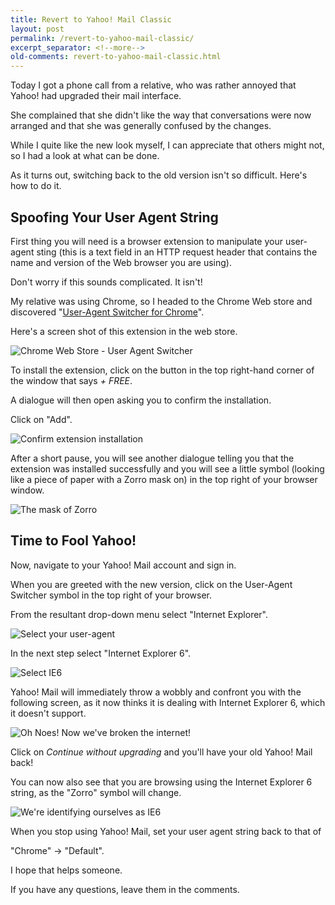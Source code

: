 ```yaml
---
title: Revert to Yahoo! Mail Classic
layout: post
permalink: /revert-to-yahoo-mail-classic/
excerpt_separator: <!--more-->
old-comments: revert-to-yahoo-mail-classic.html
---
```


Today I got a phone call from a relative, who was rather annoyed that Yahoo! had upgraded their mail interface.

She complained that she didn't like the way that conversations were now arranged and that she was generally confused by the changes.

While I quite like the new look myself, I can appreciate that others might not, so I had a look at what can be done.

As it turns out, switching back to the old version isn't so difficult. Here's how to do it.

<!--more-->

## Spoofing Your User Agent String

First thing you will need is a browser extension to manipulate your user-agent sting (this is a text field in an HTTP request header that contains the name and version of the Web browser you are using).

Don't worry if this sounds complicated. It isn't!

My relative was using Chrome, so I headed to the Chrome Web store and discovered "[User-Agent Switcher for Chrome](https://chrome.google.com/webstore/detail/user-agent-switcher-for-c/djflhoibgkdhkhhcedjiklpkjnoahfmg "Quickly switch between user-agent strings on the fly")".

Here's a screen shot of this extension in the web store.

![Chrome Web Store - User Agent Switcher](https://res.cloudinary.com/hibbard/image/upload/v1529665469/user-agent-switcher-1.png "Chrome Web Store - User Agent Switcher")

To install the extension, click on the button in the top right-hand corner of the window that says _+ FREE_.

A dialogue will then open asking you to confirm the installation.

Click on "Add".

![Confirm extension installation](https://res.cloudinary.com/hibbard/image/upload/v1529665466/user-agent-switcher-2.png "Confirm extension installation")

After a short pause, you will see another dialogue telling you that the extension was installed successfully and you will see a little symbol (looking like a piece of paper with a Zorro mask on) in the top right of your browser window.

![The mask of Zorro](https://res.cloudinary.com/hibbard/image/upload/v1529665466/user-agent-switcher-3.png "The mask of Zorro")

## Time to Fool Yahoo!

Now, navigate to your Yahoo! Mail account and sign in.

When you are greeted with the new version, click on the User-Agent Switcher symbol in the top right of your browser.

From the resultant drop-down menu select "Internet Explorer".

![Select your user-agent](https://res.cloudinary.com/hibbard/image/upload/v1529665466/user-agent-switcher-4.png "Select your user-agent")

In the next step select "Internet Explorer 6".

![Select IE6](https://res.cloudinary.com/hibbard/image/upload/v1529665466/user-agent-switcher-5.png "Select IE6")

Yahoo! Mail will immediately throw a wobbly and confront you with the following screen, as it now thinks it is dealing with Internet Explorer 6, which it doesn't support.

![Oh Noes! Now we've broken the internet!](https://res.cloudinary.com/hibbard/image/upload/v1529665467/user-agent-switcher-6.jpg "Oh Noes! Now we've broken the internet!")

Click on _Continue without upgrading_ and you'll have your old Yahoo! Mail back!

You can now also see that you are browsing using the Internet Explorer 6 string, as the "Zorro" symbol will change.

![We're identifying ourselves as IE6](https://res.cloudinary.com/hibbard/image/upload/v1529665467/user-agent-switcher-7.png "We're identifying ourselves as IE6")

When you stop using Yahoo! Mail, set your user agent string back to that of

"Chrome" -> "Default".

I hope that helps someone.

If you have any questions, leave them in the comments.
